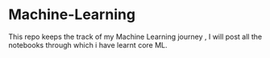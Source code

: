 # Machine-Learning
This repo keeps the track of my Machine Learning journey , I will post all the notebooks through which i have learnt core ML.
